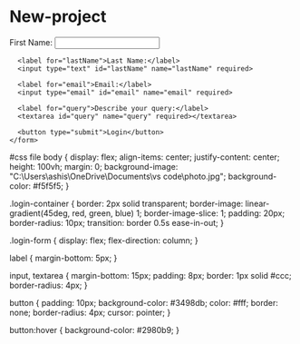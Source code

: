 # New-project
<html lang="en">
<head>
  <meta charset="UTF-8">
  <meta name="viewport" content="width=device-width, initial-scale=1.0">
  <title>Login Page</title>
  <link rel="stylesheet" href="harsh.css">
</head>
<body>
  <div class="login-container">
    <form class="login-form">
      <label for="firstName">First Name:</label>
      <input type="text" id="firstName" name="firstName" required>

      <label for="lastName">Last Name:</label>
      <input type="text" id="lastName" name="lastName" required>

      <label for="email">Email:</label>
      <input type="email" id="email" name="email" required>

      <label for="query">Describe your query:</label>
      <textarea id="query" name="query" required></textarea>

      <button type="submit">Login</button>
    </form>
  </div>
</body>
</html>

#css file
body {
  display: flex;
  align-items: center;
  justify-content: center;
  height: 100vh;
  margin: 0;
  background-image: "C:\Users\ashis\OneDrive\Documents\vs code\photo.jpg";
  background-color: #f5f5f5;
}

.login-container {
  border: 2px solid transparent;
  border-image: linear-gradient(45deg, red, green, blue) 1;
  border-image-slice: 1;
  padding: 20px;
  border-radius: 10px;
  transition: border 0.5s ease-in-out;
}

.login-form {
  display: flex;
  flex-direction: column;
}

label {
  margin-bottom: 5px;
}

input, textarea {
  margin-bottom: 15px;
  padding: 8px;
  border: 1px solid #ccc;
  border-radius: 4px;
}

button {
  padding: 10px;
  background-color: #3498db;
  color: #fff;
  border: none;
  border-radius: 4px;
  cursor: pointer;
}

button:hover {
  background-color: #2980b9;
}
